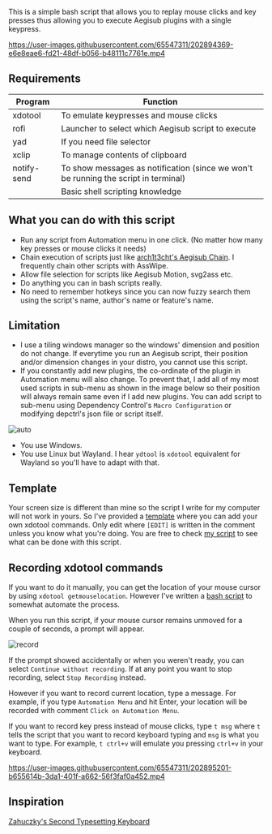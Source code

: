 This is a simple bash script that allows you to replay mouse clicks and key presses thus allowing you to execute Aegisub plugins with a single keypress.

https://user-images.githubusercontent.com/65547311/202894369-e6e8eae6-fd21-48df-b056-b48111c7761e.mp4

## Requirements

| Program     | Function                                                                            |
| ----------- | ----------------------------------------------------------------------------------- |
| xdotool     | To emulate keypresses and mouse clicks                                              |
| rofi        | Launcher to select which Aegisub script to execute                                  |
| yad         | If you need file selector                                                           |
| xclip       | To manage contents of clipboard                                                     |
| notify-send | To show messages as notification (since we won't be running the script in terminal) |
|             | Basic shell scripting knowledge                                                     |

## What you can do with this script

- Run any script from Automation menu in one click. (No matter how many key presses or mouse clicks it needs)
- Chain execution of scripts just like [arch1t3cht's Aegisub Chain](https://github.com/arch1t3cht/Aegisub-Scripts#aegisubchain). I frequently chain other scripts with AssWipe.
- Allow file selection for scripts like Aegisub Motion, svg2ass etc.
- Do anything you can in bash scripts really.
- No need to remember hotkeys since you can now fuzzy search them using the script's name, author's name or feature's name.

## Limitation

- I use a tiling windows manager so the windows' dimension and position do not change. If everytime you run an Aegisub script, their position and/or dimension changes in your distro, you cannot use this script.
- If you constantly add new plugins, the co-ordinate of the plugin in Automation menu will also change. To prevent that, I add all of my most used scripts in sub-menu as shown in the image below so their position will always remain same even if I add new plugins. You can add script to sub-menu using Dependency Control's `Macro Configuration` or modifying depctrl's json file or script itself.

![auto](https://user-images.githubusercontent.com/65547311/202894970-6b73e70f-ce79-4ee6-8e84-aaf42faa177f.png)

- You use Windows.
- You use Linux but Wayland. I hear `ydtool` is `xdotool` equivalent for Wayland so you'll have to adapt with that.

## Template

Your screen size is different than mine so the script I write for my computer will not work in yours. So I've provided a [template](https://github.com/PhosCity/Aegisub-xdotool/blob/main/template) where you can add your own xdotool commands. Only edit where `[EDIT]` is written in the comment unless you know what you're doing. You are free to check [my script](https://github.com/PhosCity/Aegisub-xdotool/blob/main/aegisub) to see what can be done with this script.

## Recording xdotool commands

If you want to do it manually, you can get the location of your mouse cursor by using `xdotool getmouselocation`. However I've written a [bash script](https://github.com/PhosCity/Aegisub-xdotool/blob/main/record-coordinate) to somewhat automate the process.

When you run this script, if your mouse cursor remains unmoved for a couple of seconds, a prompt will appear.

![record](https://user-images.githubusercontent.com/65547311/202895143-a7d09920-3ada-4544-8938-b679e22553b7.png)

If the prompt showed accidentally or when you weren't ready, you can select `Continue without recording`. If at any point you want to stop recording, select `Stop Recording` instead.

However if you want to record current location, type a message. For example, if you type `Automation Menu` and hit Enter, your location will be recorded with comment `Click on Automation Menu`.

If you want to record key press instead of mouse clicks, type `t msg` where `t` tells the script that you want to record keyboard typing and `msg` is what you want to type. For example, `t ctrl+v` will emulate you pressing `ctrl+v` in your keyboard.

https://user-images.githubusercontent.com/65547311/202895201-b655614b-3da1-401f-a662-56f3faf0a452.mp4

## Inspiration

[Zahuczky's Second Typesetting Keyboard](https://github.com/Zahuczky/2nd-typesetting-keyboard)
